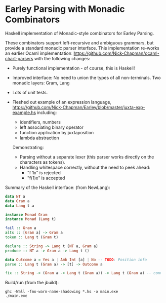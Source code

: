 # Earley Parsing with Monadic Combinators

Haskell implementation of Monadic-style combinators for Earley Parsing.

These combinators support left-recursive and ambiguous grammars, but provide a standard monadic parser interface.
This implementation re-works an earlier Ocaml implementation:
https://github.com/Nick-Chapman/ocaml-chart-parsers
with the following changes:

* Purely functional implementation - of course, this is Haskell!

* Improved interface: No need to union the types of all non-terminals. Two monadic layers: Gram, Lang

* Lots of unit tests.

* Fleshed out example of an expression language, https://github.com/Nick-Chapman/Earley/blob/master/juxta-exp-example.hs including:
    * identifiers, numbers
    * left associating binary operator
    * function application by juxtaposition
    * lambda abstraction
    
  Demonstrating:
    * Parsing without a separate lexer (this parser works directly on the characters as tokens).
    * Handling whitespace correctly, without the need to peek ahead:
        * "f 1x"  is rejected
        * "f(1)x" is accepted

Summary of the Haskell interface: (from NewLang):

```haskell
data NT a
data Gram a
data Lang t a

instance Monad Gram
instance Monad (Lang t)

fail :: Gram a
alts :: [Gram a] -> Gram a
token :: Lang t (Gram t)

declare :: String -> Lang t (NT a, Gram a)
produce :: NT a -> Gram a -> Lang t ()

data Outcome a = Yes a | Amb Int [a] | No -- TODO: Position info
parse :: Lang t (Gram a) -> [t] -> Outcome a

fix :: String -> (Gram a -> Lang t (Gram a)) -> Lang t (Gram a) -- convenience, defined using declare/produce
```

Build/run (from the jbuild):
```
ghc -Wall -fno-warn-name-shadowing *.hs -o main.exe
./main.exe
```
